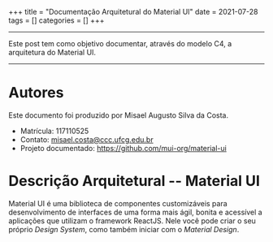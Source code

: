 +++
title = "Documentação Arquitetural do Material UI"
date = 2021-07-28
tags = []
categories = []
+++

***

Este post tem como objetivo documentar, através do modelo C4,
a arquitetura do Material UI.

***

# Autores

Este documento foi produzido por Misael Augusto Silva da Costa.

- Matrícula: 117110525
- Contato: misael.costa@ccc.ufcg.edu.br
- Projeto documentado: https://github.com/mui-org/material-ui

# Descrição Arquitetural -- Material UI

Material UI é uma biblioteca de componentes customizáveis para desenvolvimento de
interfaces de uma forma mais ágil, bonita e acessível a aplicações que utilizam o
framework ReactJS. Nele você pode criar o seu próprio *Design System*, como também
iniciar com o *Material Design*.